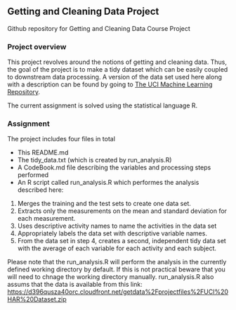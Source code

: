## Getting and Cleaning Data Project

Github repository for Getting and Cleaning Data Course Project

### Project overview
This project revolves around the notions of getting and cleaning data. Thus, the goal of the project is to make a tidy dataset which can be easily coupled to downstream data processing. A version of the data set used here along with a description can be found by going to [The UCI Machine Learning Repository](http://archive.ics.uci.edu/ml/datasets/Human+Activity+Recognition+Using+Smartphones). 

The current assignment is solved using the statistical language R.

### Assignment
The project includes four files in total
* This README.md
* The tidy_data.txt (which is created by run_analysis.R)
* A CodeBook.md file describing the variables and processing steps performed
* An R script called run_analysis.R which performes the analysis described here:

1. Merges the training and the test sets to create one data set.
2. Extracts only the measurements on the mean and standard deviation for each measurement.
3. Uses descriptive activity names to name the activities in the data set
4. Appropriately labels the data set with descriptive variable names.
5. From the data set in step 4, creates a second, independent tidy data set with the average of each variable for each activity and each subject.

Please note that the run_analysis.R will perform the analysis in the currently defined working directory by default. If this is not practical beware that you will need to chnage the working directory manually. run_analysis.R also assums that the data is available from this link: https://d396qusza40orc.cloudfront.net/getdata%2Fprojectfiles%2FUCI%20HAR%20Dataset.zip
